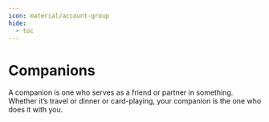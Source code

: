 ```yaml
---
icon: material/account-group
hide:
  - toc
---
```


# Companions

A companion is one who serves as a friend or partner in something. Whether it’s travel or dinner or card-playing, your companion is the one who does it with you.